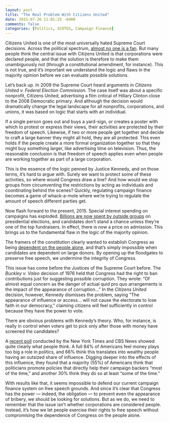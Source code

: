 ```yaml
---
layout: post
title: "The Real Problem With Citizens United"
date: 2015-07-26 11:01:25 -0400
comments: false
categories: [Politics, SCOTUS, Campaign Finance]
---
```


Citizens United is one of the most universally hated Supreme Court decisions. Across the political spectrum, [almost no one is a fan](http://www.democracycorps.com/attachments/article/979/DCorps%20SCOTUS%20Memo%20FINAL%20050614.pdf). But many people think the central issue with Citizens United is that corporations were declared people, and that the solution is therefore to make them unambiguously not (through a constitutional amendment, for instance). This is not true, and it’s important we understand the logic and flaws in the majority opinion before we can evaluate possible solutions.

Let’s back up. In 2009 the Supreme Court heard arguments in _Citizens United v. Federal Election Commission_. The case itself was about a specific nonprofit, Citizens United, advertising a film critical of Hillary Clinton close to the 2008 Democratic primary. And although the decision would dramatically change the legal landscape for all nonprofits, corporations, and unions, it was based on logic that starts with an individual.

If a single person goes out and buys a yard-sign, or creates a poster with which to protest or express their views, their activities are protected by their freedom of speech. Likewise, if two or more people get together and decide to craft a large banner they might all hold, they are all protected. This even holds if the people create a more formal organization together so that they might buy something larger, like advertising time on television. Thus, the reasonable conclusion is that freedom of speech applies even when people are working together as part of a large corporation.

This is the essence of the logic penned by Justice Kennedy, and on those terms, it’s hard to argue with. Surely we want to protect some of these activities, so where would Congress draw a line? And how would we stop groups from circumventing the restrictions by acting as individuals and coordinating behind the scenes? Quickly, regulating campaign finance becomes a game of whack-a-mole where we’re trying to regulate the amount of speech different parties get.

Now flash forward to the present, 2015. Special interest spending on campaigns has exploded. [Billions are now spent by outside groups](https://www.opensecrets.org/outsidespending/cycle_tots.php) on presidential elections, and candidates don’t stand a chance unless they’re one of the top fundraisers. In effect, there is now a price on admission. This brings us to the fundamental flaw in the logic of the majority opinion. 

The framers of the constitution clearly wanted to establish Congress as being [dependent on the people alone](http://thomas.loc.gov/home/histdox/fed_52.html), and that’s simply impossible when candidates are dependent on large donors. By opening up the floodgates to preserve free speech, we undermine the integrity of Congress.

This issue has come before the Justices of the Supreme Court before. The _Buckley v. Valeo_ decision of 1976 held that Congress had the right to ban contributions just for suggesting possible corruption. They wrote: “Of almost equal concern as the danger of actual quid pro quo arrangements is the impact of the appearance of corruption…” In the _Citizens United_ decision, however, Kennedy dismisses the problem, saying “The appearance of influence or access… will not cause the electorate to lose faith in our democracy,” claiming citizens will feel sufficiently in control because they have the power to vote.

There are obvious problems with Kennedy’s theory. Who, for instance, is really in control when voters get to pick only after those with money have screened the candidates?

A [recent poll](http://www.nytimes.com/interactive/2015/06/02/us/politics/money-in-politics-poll.html) conducted by the New York Times and CBS News showed quite clearly what people think. A full 84% of Americans feel money plays too big a role in politics, and 66% think this translates into wealthy people having an outsized share of influence. Digging deeper into the effects of this influence, they found that a majority (55%) of Americans think that politicians promote policies that directly help their campaign backers “most of the time,” and another 30% think they do so at least “some of the time.”

With results like that, it seems impossible to defend our current campaign finance system on free speech grounds. And since it’s clear that Congress has the power — indeed, the obligation — to prevent even the appearance of bribery, we should be looking for solutions. But as we do, we need to remember that the issue isn’t whether corporations are considered people. Instead, it’s how we let people exercise their rights to free speech without compromising the dependence of Congress on the people alone.
